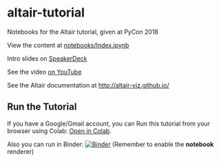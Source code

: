 # altair-tutorial
Notebooks for the Altair tutorial, given at PyCon 2018

View the content at [notebooks/Index.ipynb](notebooks/Index.ipynb)

Intro slides on [SpeakerDeck](https://speakerdeck.com/jakevdp/altair-tutorial-intro-pycon-2018)

See the video [on YouTube](https://www.youtube.com/watch?v=ms29ZPUKxbU)

See the Altair documentation at http://altair-viz.github.io/

## Run the Tutorial

If you have a Google/Gmail account, you can Run this tutorial from your browser using Colab: [Open in Colab](https://colab.research.google.com/github/altair-viz/altair-tutorial/blob/master/notebooks/Index.ipynb).

Also you can run in Binder: [![Binder](https://mybinder.org/badge_logo.svg)](https://mybinder.org/v2/gh/akielbowicz/altair-tutorial.git/master)
(Remember to enable the **notebook** renderer)